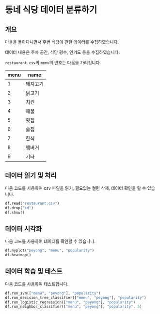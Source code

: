 # 동네 식당 데이터 분류하기

## 개요

마을을 돌아다니면서 주변 식당에 관한 데이터를 수집하였습니다.

데이터 내용은 주차 공간, 식당 평수, 인기도 등을 수집하였습니다.

`restaurant.csv`의 `menu`의 번호는 다음을 가리킵니다.

| menu | name     |
| ---- | -------- |
| 1    | 돼지고기 |
| 2    | 닭고기   |
| 3    | 치킨     |
| 4    | 해물     |
| 5    | 횟집     |
| 6    | 술집     |
| 7    | 한식     |
| 8    | 햄버거   |
| 9    | 기타     |

## 데이터 읽기 및 처리

다음 코드를 사용하여 csv 파일을 읽기, 필요없는 컬럼 삭제, 데이터 확인을 할 수 있습니다. 

```python
df.read("restaurant.csv")
df.drop("id")
df.show()
```

## 데이터 시각화

다음 코드를 사용하여 데이터를 확인할 수 있습니다.

```python
df.myplot("peyong", "menu", "popularity")
df.heatmap()
```

## 데이터 학습 및 테스트

다음 코드를 사용하여 테스트합니다.

```python
df.run_svm(["menu", "peyong"], "popularity")
df.run_decision_tree_classifier(["menu", "peyong"], "popularity")
df.run_logistic_regression(["menu", "peyong"], "popularity")
df.run_neighbor_classifier(["menu", "peyong"], "popularity", 5)
```
